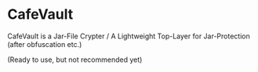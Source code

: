 # CafeVault
CafeVault is a Jar-File Crypter / A Lightweight Top-Layer for Jar-Protection (after obfuscation etc.)

(Ready to use, but not recommended yet)
